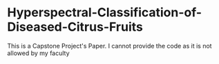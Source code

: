 # Hyperspectral-Classification-of-Diseased-Citrus-Fruits
This is a Capstone Project's Paper. I cannot provide the code as it is not allowed by my faculty
